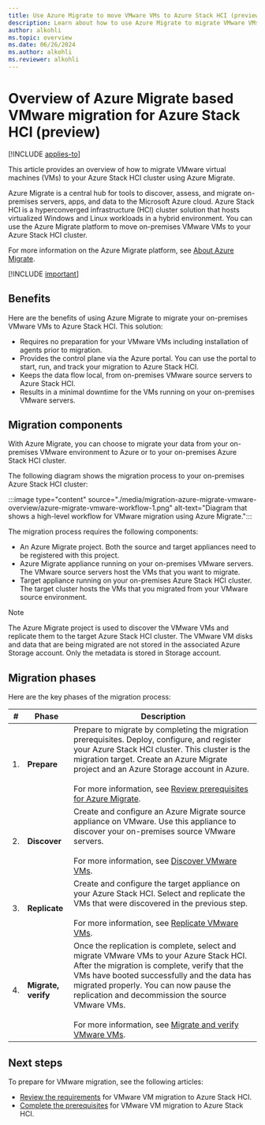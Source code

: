 ```yaml
---
title: Use Azure Migrate to move VMware VMs to Azure Stack HCI (preview)
description: Learn about how to use Azure Migrate to migrate VMware VMs to your Azure Stack HCI cluster (preview).
author: alkohli
ms.topic: overview
ms.date: 06/26/2024
ms.author: alkohli
ms.reviewer: alkohli
---
```


# Overview of Azure Migrate based VMware migration for Azure Stack HCI (preview)

[!INCLUDE [applies-to](../../includes/hci-applies-to-23h2.md)]

This article provides an overview of how to migrate VMware virtual machines (VMs) to your Azure Stack HCI cluster using Azure Migrate.

Azure Migrate is a central hub for tools to discover, assess, and migrate on-premises servers, apps, and data to the Microsoft Azure cloud. Azure Stack HCI is a hyperconverged infrastructure (HCI) cluster solution that hosts virtualized Windows and Linux workloads in a hybrid environment. You can use the Azure Migrate platform to move on-premises VMware VMs to your Azure Stack HCI cluster.

For more information on the Azure Migrate platform, see [About Azure Migrate](/azure/migrate/migrate-services-overview).

[!INCLUDE [important](../../includes/hci-preview.md)]

## Benefits

Here are the benefits of using Azure Migrate to migrate your on-premises VMware VMs to Azure Stack HCI. This solution:

- Requires no preparation for your VMware VMs including installation of agents prior to migration.
- Provides the control plane via the Azure portal. You can use the portal to start, run, and track your migration to Azure Stack HCI.
- Keeps the data flow local, from on-premises VMware source servers to Azure Stack HCI.
- Results in a minimal downtime for the VMs running on your on-premises VMware servers.

## Migration components

With Azure Migrate, you can choose to migrate your data from your on-premises VMware environment to Azure or to your on-premises Azure Stack HCI cluster.

The following diagram shows the migration process to your on-premises Azure Stack HCI cluster:

:::image type="content" source="./media/migration-azure-migrate-vmware-overview/azure-migrate-vmware-workflow-1.png" alt-text="Diagram that shows a high-level workflow for VMware migration using Azure Migrate.":::

The migration process requires the following components:

- An Azure Migrate project. Both the source and target appliances need to be registered with this project.
- Azure Migrate appliance running on your on-premises VMware servers. The VMware source servers host the VMs that you want to migrate.
- Target appliance running on your on-premises Azure Stack HCI cluster. The target cluster hosts the VMs that you migrated from your VMware source environment.

> [!NOTE]
> The Azure Migrate project is used to discover the VMware VMs and replicate them to the target Azure Stack HCI cluster. The VMware VM disks and data that are being migrated are not stored in the associated Azure Storage account. Only the metadata is stored in Storage account.

## Migration phases

Here are the key phases of the migration process:


|#  |Phase  |Description  |
|---------|---------|---------|
|1.     |**Prepare**        |Prepare to migrate by completing the migration prerequisites. Deploy, configure, and register your Azure Stack HCI cluster. This cluster is the migration target. Create an Azure Migrate project and an Azure Storage account in Azure.<br><br> For more information, see [Review prerequisites for Azure Migrate](migrate-vmware-prerequisites.md).         |
|2.     |**Discover**       |Create and configure an Azure Migrate source appliance on VMware. Use this appliance to discover your on-premises source VMware servers. <br><br> For more information, see [Discover VMware VMs](migrate-vmware-replicate.md).          |
|3.     |**Replicate**      |Create and configure the target appliance on your Azure Stack HCI. Select and replicate the VMs that were discovered in the previous step. <br><br> For more information, see [Replicate VMware VMs](migrate-vmware-replicate.md).         |
|4.     |**Migrate, verify**|Once the replication is complete, select and migrate VMware VMs to your Azure Stack HCI. After the migration is complete, verify that the VMs have booted successfully and the data has migrated properly. You can now pause the replication and decommission the source VMware VMs. <br><br> For more information, see [Migrate and verify VMware VMs](./migrate-vmware-migrate.md).         |


## Next steps

To prepare for VMware migration, see the following articles:

- [Review the requirements](migrate-vmware-requirements.md) for VMware VM migration to Azure Stack HCI.
- [Complete the prerequisites](migrate-vmware-prerequisites.md) for VMware VM migration to Azure Stack HCI.
